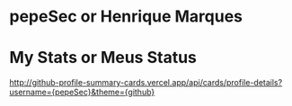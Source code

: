 # pepeSec or Henrique Marques

# My Stats or Meus Status

http://github-profile-summary-cards.vercel.app/api/cards/profile-details?username={pepeSec}&theme={github}

